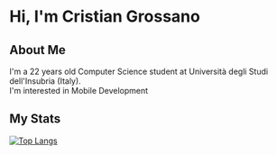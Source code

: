 # Hi, I'm Cristian Grossano

## About Me
I'm a 22 years old Computer Science student at Università degli Studi dell'Insubria (Italy).  
I'm interested in Mobile Development
## My Stats

[![Top Langs](https://github-readme-stats.vercel.app/api/top-langs/?username=cristiangrossano&hide=cmake,c%2B%2B,swift&layout=compact&langs_count=6&theme=tokyonight)](https://github.com/anuraghazra/github-readme-stats)

